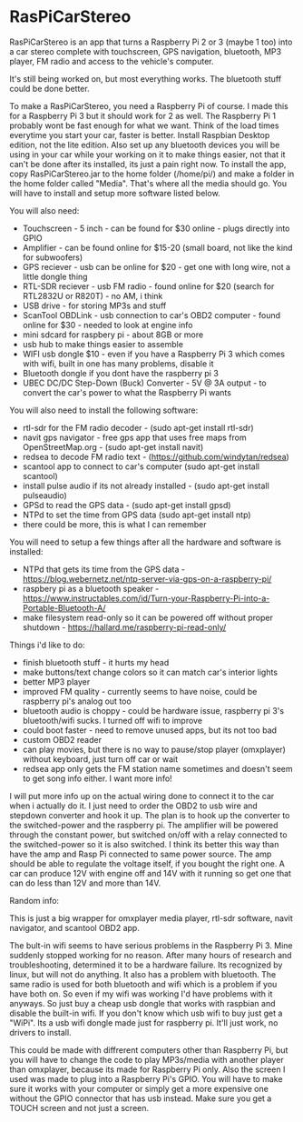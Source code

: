 # RasPiCarStereo
RasPiCarStereo is an app that turns a Raspberry Pi 2 or 3 (maybe 1 too) into a car stereo complete with touchscreen, GPS navigation, bluetooth, MP3 player, FM radio and access to the vehicle's computer.

It's still being worked on, but most everything works. The bluetooth stuff could be done better.

To make a RasPiCarStereo, you need a Raspberry Pi of course. I made this for a Raspberry Pi 3 but it should work for 2 as well. The Raspberry Pi 1 probably wont be fast enough for what we want. Think of the load times everytime you start your car, faster is better. Install Raspbian Desktop edition, not the lite edition. Also set up any bluetooth devices you will be using in your car while your working on it to make things easier, not that it can't be done after its installed, its just a pain right now. To install the app, copy RasPiCarStereo.jar to the home folder (/home/pi/) and make a folder in the home folder called "Media". That's where all the media should go. You will have to install and setup more software listed below.

You will also need:

 - Touchscreen - 5 inch - can be found for $30 online - plugs directly into GPIO
 - Amplifier - can be found online for $15-20 (small board, not like the kind for subwoofers)
 - GPS reciever - usb can be online for $20 - get one with long wire, not a little dongle thing
 - RTL-SDR reciever - usb FM radio - found online for $20 (search for RTL2832U or R820T) - no AM, i think
 - USB drive - for storing MP3s and stuff
 - ScanTool OBDLink - usb connection to car's OBD2 computer - found online for $30 - needed to look at engine info
 - mini sdcard for raspbery pi - about 8GB or more
 - usb hub to make things easier to assemble
 - WIFI usb dongle $10 - even if you have a Raspberry Pi 3 which comes with wifi, built in one has many problems, disable it
 - Bluetooth dongle if you dont have the raspberry pi 3
 - UBEC DC/DC Step-Down (Buck) Converter - 5V @ 3A output - to convert the car's power to what the Raspberry Pi wants
 
You will also need to install the following software:
 
 - rtl-sdr for the FM radio decoder - (sudo apt-get install rtl-sdr)
 - navit gps navigator - free gps app that uses free maps from OpenStreetMap.org - (sudo apt-get install navit)
 - redsea to decode FM radio text - (https://github.com/windytan/redsea)
 - scantool app to connect to car's computer (sudo apt-get install scantool)
 - install pulse audio if its not already installed - (sudo apt-get install pulseaudio)
 - GPSd to read the GPS data - (sudo apt-get install gpsd)
 - NTPd to set the time from GPS data  (sudo apt-get install ntp)
 - there could be more, this is what I can remember

You will need to setup a few things after all the hardware and software is installed:

- NTPd that gets its time from the GPS data - https://blog.webernetz.net/ntp-server-via-gps-on-a-raspberry-pi/
 - raspbery pi as a bluetooth speaker - https://www.instructables.com/id/Turn-your-Raspberry-Pi-into-a-Portable-Bluetooth-A/
 - make filesystem read-only so it can be powered off without proper shutdown - https://hallard.me/raspberry-pi-read-only/
 
Things i'd like to do:

 - finish bluetooth stuff - it hurts my head
 - make buttons/text change colors so it can match car's interior lights
 - better MP3 player
 - improved FM quality - currently seems to have noise, could be raspberry pi's analog out too
 - bluetooth audio is choppy - could be hardware issue, raspberry pi 3's bluetooth/wifi sucks. I turned off wifi to improve
 - could boot faster - need to remove unused apps, but its not too bad
 - custom OBD2 reader
 - can play movies, but there is no way to pause/stop player (omxplayer) without keyboard, just turn off car or wait
 - redsea app only gets the FM station name sometimes and doesn't seem to get song info either. I want more info!
 
I will put more info up on the actual wiring done to connect it to the car when i actually do it. I just need to order the OBD2 to usb wire and stepdown converter and hook it up. The plan is to hook up the converter to the switched-power and the raspberry pi. The amplifier will be powered through the constant power, but switched on/off with a relay connected to the switched-power so it is also switched. I think its better this way than have the amp and Rasp Pi connected to same power source. The amp should be able to regulate the voltage itself, if you bought the right one. A car can produce 12V with engine off and 14V with it running so get one that can do less than 12V and more than 14V.
 
Random info:

This is just a big wrapper for omxplayer media player, rtl-sdr software, navit navigator, and scantool OBD2 app.

The bult-in wifi seems to have serious problems in the Raspberry Pi 3. Mine suddenly stopped working for no reason. After many hours of research and troubleshooting, determined it to be a hardware failure. Its recognized by linux, but will not do anything. It also has a problem with bluetooth. The same radio is used for both bluetooth and wifi which is a problem if you have both on. So even if my wifi was working I'd have problems with it anyways. So just buy a cheap usb dongle that works with raspbian and disable the built-in wifi. If you don't know which usb wifi to buy just get a "WiPi". Its a usb wifi dongle made just for raspberry pi. It'll just work, no drivers to install.

This could be made with diffrerent computers other than Raspberry Pi, but you will have to change the code to play MP3s/media with another player than omxplayer, because its made for Raspberry Pi only. Also the screen I used was made to plug into a Raspberry Pi's GPIO. You will have to make sure it works with your computer or simply get a more expensive one without the GPIO connector that has usb instead. Make sure you get a TOUCH screen and not just a screen.
